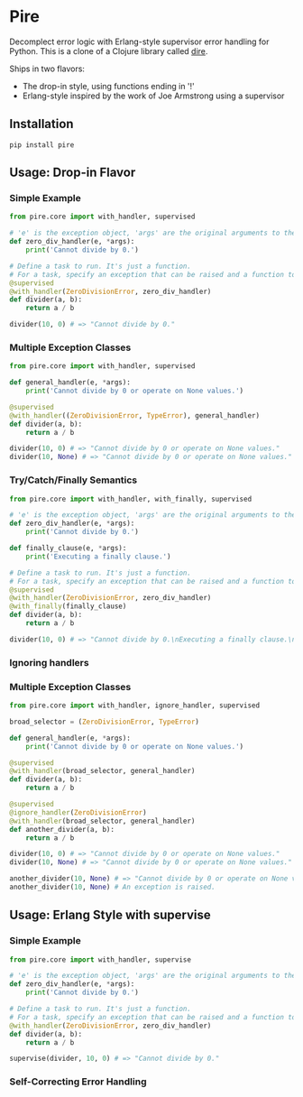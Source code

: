 # Pire

Decomplect error logic with Erlang-style supervisor error handling for Python. This is a clone of a Clojure library called [dire](https://github.com/MichaelDrogalis/dire).

Ships in two flavors:
* The drop-in style, using functions ending in '!'
* Erlang-style inspired by the work of Joe Armstrong using a supervisor

## Installation
```
pip install pire
```

## Usage: Drop-in Flavor

### Simple Example

```python
from pire.core import with_handler, supervised

# 'e' is the exception object, 'args' are the original arguments to the task.
def zero_div_handler(e, *args):
    print('Cannot divide by 0.')

# Define a task to run. It's just a function.
# For a task, specify an exception that can be raised and a function to deal with it.
@supervised
@with_handler(ZeroDivisionError, zero_div_handler)
def divider(a, b):
    return a / b

divider(10, 0) # => "Cannot divide by 0."
```

### Multiple Exception Classes

```python
from pire.core import with_handler, supervised

def general_handler(e, *args):
    print('Cannot divide by 0 or operate on None values.')

@supervised
@with_handler((ZeroDivisionError, TypeError), general_handler)
def divider(a, b):
    return a / b

divider(10, 0) # => "Cannot divide by 0 or operate on None values."
divider(10, None) # => "Cannot divide by 0 or operate on None values."
```

### Try/Catch/Finally Semantics

```python
from pire.core import with_handler, with_finally, supervised

# 'e' is the exception object, 'args' are the original arguments to the task.
def zero_div_handler(e, *args):
    print('Cannot divide by 0.')

def finally_clause(e, *args):
    print('Executing a finally clause.')

# Define a task to run. It's just a function.
# For a task, specify an exception that can be raised and a function to deal with it.
@supervised
@with_handler(ZeroDivisionError, zero_div_handler)
@with_finally(finally_clause)
def divider(a, b):
    return a / b

divider(10, 0) # => "Cannot divide by 0.\nExecuting a finally clause.\n"
```

### Ignoring handlers

### Multiple Exception Classes

```python
from pire.core import with_handler, ignore_handler, supervised

broad_selector = (ZeroDivisionError, TypeError)

def general_handler(e, *args):
    print('Cannot divide by 0 or operate on None values.')

@supervised
@with_handler(broad_selector, general_handler)
def divider(a, b):
    return a / b

@supervised
@ignore_handler(ZeroDivisionError)
@with_handler(broad_selector, general_handler)
def another_divider(a, b):
    return a / b

divider(10, 0) # => "Cannot divide by 0 or operate on None values."
divider(10, None) # => "Cannot divide by 0 or operate on None values."

another_divider(10, None) # => "Cannot divide by 0 or operate on None values."
another_divider(10, None) # An exception is raised. 
```

## Usage: Erlang Style with supervise

### Simple Example

```python
from pire.core import with_handler, supervise

# 'e' is the exception object, 'args' are the original arguments to the task.
def zero_div_handler(e, *args):
    print('Cannot divide by 0.')

# Define a task to run. It's just a function.
# For a task, specify an exception that can be raised and a function to deal with it.
@with_handler(ZeroDivisionError, zero_div_handler)
def divider(a, b):
    return a / b

supervise(divider, 10, 0) # => "Cannot divide by 0."
```

### Self-Correcting Error Handling

